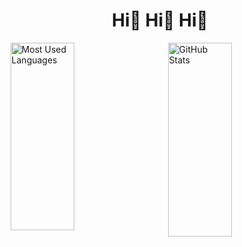 <!-- this is first commit ----- add a commit -->
<!-- this is second commit ------ add a commit -->
<!-- anythongs -->

<!---
zihe-git/zihe-git is a ✨ special ✨ repository because its `README.md` (this file) appears on your GitHub profile.
You can click the Preview link to take a look at your changes.
--->
<div align="center" >
 <h1> Hi👋 Hi👋 Hi👋 </h1>
</div>



<div style="display: flex; justify-content: space-around;">

  <img src="https://github-readme-stats.vercel.app/api/top-langs/?username=zihe-git&layout=compact&theme=radical" alt="Most Used Languages" style="width: 45%;height: 300px" />
  <img src="https://github-readme-stats.vercel.app/api?username=zihe-git&show_icons=true&theme=radical" alt="GitHub Stats" style="width: 45%;height: 310px" />
</div>


